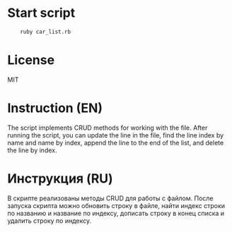 # Start script

```sh
    ruby car_list.rb
```

# License

MIT

# Instruction (EN)
The script implements CRUD methods for working with the file. After running the script, you can update the line in the file, find the line index by name and name by index, append the line to the end of the list, and delete the line by index.

# Инструкция (RU)
В скрипте реализованы методы CRUD для работы с файлом. После запуска скрипта можно обновить строку в файле, найти индекс строки по названию и название по индексу, дописать строку в конец списка и удалить строку по индексу.